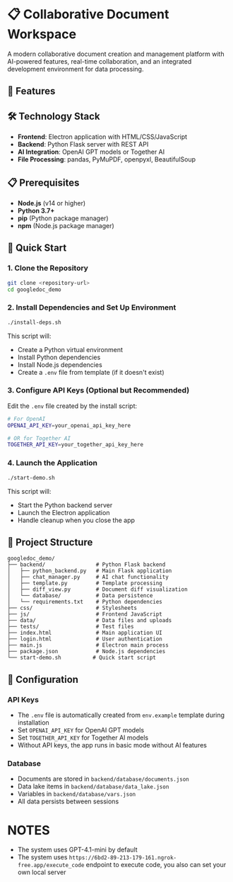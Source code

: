 # 📋 Collaborative Document Workspace

A modern collaborative document creation and management platform with AI-powered features, real-time collaboration, and an integrated development environment for data processing.

## 🌟 Features

## 🛠️ Technology Stack

- **Frontend**: Electron application with HTML/CSS/JavaScript
- **Backend**: Python Flask server with REST API
- **AI Integration**: OpenAI GPT models or Together AI
- **File Processing**: pandas, PyMuPDF, openpyxl, BeautifulSoup

## 📋 Prerequisites

- **Node.js** (v14 or higher)
- **Python 3.7+**
- **pip** (Python package manager)
- **npm** (Node.js package manager)

## 🚀 Quick Start

### 1. Clone the Repository
```bash
git clone <repository-url>
cd googledoc_demo
```

### 2. Install Dependencies and Set Up Environment
```bash
./install-deps.sh
```

This script will:
- Create a Python virtual environment
- Install Python dependencies
- Install Node.js dependencies
- Create a `.env` file from template (if it doesn't exist)

### 3. Configure API Keys (Optional but Recommended)
Edit the `.env` file created by the install script:
```bash
# For OpenAI
OPENAI_API_KEY=your_openai_api_key_here

# OR for Together AI
TOGETHER_API_KEY=your_together_api_key_here
```

### 4. Launch the Application
```bash
./start-demo.sh
```

This script will:
- Start the Python backend server
- Launch the Electron application
- Handle cleanup when you close the app


## 📁 Project Structure

```
googledoc_demo/
├── backend/                # Python Flask backend
│   ├── python_backend.py   # Main Flask application
│   ├── chat_manager.py     # AI chat functionality
│   ├── template.py         # Template processing
│   ├── diff_view.py        # Document diff visualization
│   └── database/           # Data persistence
│   └── requirements.txt    # Python dependencies
├── css/                    # Stylesheets
├── js/                     # Frontend JavaScript
├── data/                   # Data files and uploads
├── tests/                  # Test files
├── index.html              # Main application UI
├── login.html              # User authentication
├── main.js                 # Electron main process
├── package.json            # Node.js dependencies
└── start-demo.sh          # Quick start script
```

## 🔧 Configuration

### API Keys
- The `.env` file is automatically created from `env.example` template during installation
- Set `OPENAI_API_KEY` for OpenAI GPT models
- Set `TOGETHER_API_KEY` for Together AI models
- Without API keys, the app runs in basic mode without AI features

### Database
- Documents are stored in `backend/database/documents.json`
- Data lake items in `backend/database/data_lake.json`
- Variables in `backend/database/vars.json`
- All data persists between sessions


# NOTES
- The system uses GPT-4.1-mini by default
- The system uses `https://6bd2-89-213-179-161.ngrok-free.app/execute_code` endpoint to execute code, you also can set your own local server
